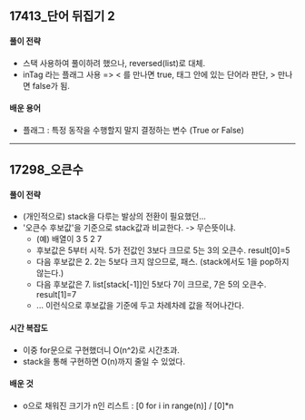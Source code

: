 
## 17413_단어 뒤집기 2
#### 풀이 전략 
- 스택 사용하여 풀이하려 했으나, reversed(list)로 대체. 
- inTag 라는 플래그 사용 => < 를 만나면 true, 태그 안에 있는 단어라 판단, > 만나면 false가 됨. 
#### 배운 용어
- 플래그 : 특정 동작을 수행할지 말지 결정하는 변수 (True or False)
---
## 17298_오큰수
#### 풀이 전략 
- (개인적으로) stack을 다루는 발상의 전환이 필요했던...
- '오큰수 후보값'을 기준으로 stack값과 비교한다. -> 무슨뜻이냐.
   - (예) 배열이 3 5 2 7 
   - 후보값은 5부터 시작. 5가 전값인 3보다 크므로 5는 3의 오큰수. result[0]=5
   - 다음 후보값은 2. 2는 5보다 크지 않으므로, 패스. (stack에서도 1을 pop하지 않는다.)
   - 다음 후보값은 7. list[stack[-1]]인 5보다 7이 크므로, 7은 5의 오큰수. result[1]=7
   - ... 이런식으로 후보값을 기준에 두고 차례차례 값을 적어나간다. 
#### 시간 복잡도
- 이중 for문으로 구현했더니 O(n^2)로 시간초과.
- stack을 통해 구현하면 O(n)까지 줄일 수 있었다.
#### 배운 것
- o으로 채워진 크기가 n인 리스트 : [0 for i in range(n)] / [0]*n